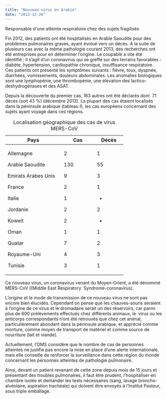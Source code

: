 ```yaml
---
title: "Nouveau virus en Arabie"
date: "2013-12-26"
---
```


Responsable d'une atteinte respiratoire chez des sujets fragilisés

Fin 2012, des patients ont été hospitalisés en Arabie Saoudite pour des problèmes pulmonaires graves, ayant évolué vers un décès. A la suite de plusieurs cas avec la même pathologie courant 2013, des recherches ont été entreprises pour en déterminer l’origine. Le coupable a vite été identifié : il s’agit d’un coronavirus qui se greffe sur des terrains favorables : diabète, hypertension, cardiopathie chronique, insuffisance respiratoire. Ces patients ont présenté les symptômes suivants : fièvre, toux, dyspnée, diarrhées, vomissements, douleurs abdominales. Les anomalies biologiques sont une lymphopénie, une thrombopénie, une élévation des lactico-deshydrogénases et des ASAT. 

Depuis la découverte du premier cas, 163 autres ont été déclarés dont  71 décès (soit 43 %) (décembre 2013). La plupart des cas étaient localisés dans la péninsule arabique (tableau I), les cas européens concernant des sujets ayant voyagé dans ces régions. 

<table>
<caption>Localisation géographique des cas de virus MERS-CoV</caption>

<thead>

<tr>

<th scope="col" style="width: 160px;">Pays</th>

<th scope="col" style="width: 86px;">Cas</th>

<th scope="col" style="width: 73px;">Décès</th>

</tr>

</thead>

<tbody>

<tr>

<td style="width: 164px;">

Allemagne

Arabie Saoudite

Emirats Arabes Unis

France

Italie

Jordanie

Koweit

Oman

Quatar

Royaume-Uni

Tunisie

</td>

<td style="width: 90px;">

2

130

9

2

1

2

2

1

7

4

3

</td>

<td style="width: 77px;">

1

55

3

1

-

2

-

1

2

3

1

</td>

</tr>

</tbody>

</table>

Ce nouveau virus, un coronavirus venant du Moyen-Orient, a été dénommé MERS-CoV ((Middle East Respiratory  Syndrome-coronavirus).

L’origine et le mode de transmission de ce nouveau virus ne sont pas encore bien élucidés. Cependant on pense que les chauves-souris seraient à l’origine de ce virus et le dromadaire serait un des réservoirs, car parmi plus de 600 prélèvements effectués chez différents animaux, le  virus ou les anticorps correspondants n’ont été retrouvés que chez cet animal, particulièrement abondant dans la péninsule arabique, et apprécié comme monture, comme moyen de transport de matériel et comme source de nourriture (lait et viande).

Actuellement, l’OMS considère que le nombre de cas de personnes atteintes ne justifie pas encore la mise en place d’une alerte internationale, mais elle conseille de renforcer la surveillance dans cette région du monde concernant les personnes atteintes de pathologie pulmonaire.

Ainsi, devant un patient revenant de cette zone depuis mois de 15 jours et présentant des troubles pulmonaires, il faut être prudent, l’hospitaliser en chambre isolée et demander les tests nécessaires (sang, lavage broncho-alvéolaire, aspiration trachéale) qui doivent être envoyés à l’Institut Pasteur, sous triple emballage.